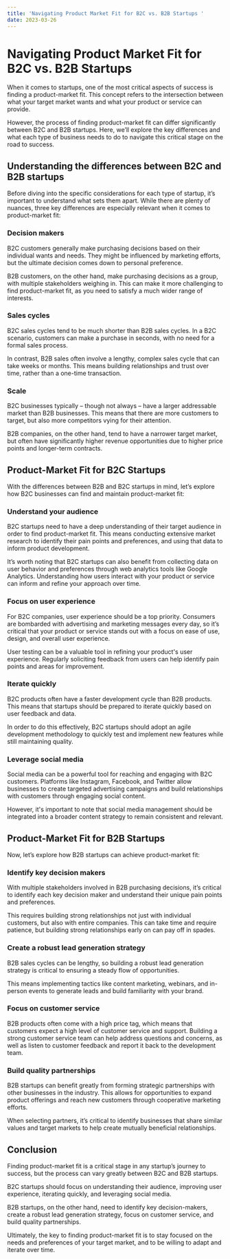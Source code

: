 ```yaml
---
title: 'Navigating Product Market Fit for B2C vs. B2B Startups '
date: 2023-03-26
---
```


# Navigating Product Market Fit for B2C vs. B2B Startups

When it comes to startups, one of the most critical aspects of success is finding a product-market fit. This concept refers to the intersection between what your target market wants and what your product or service can provide. 

However, the process of finding product-market fit can differ significantly between B2C and B2B startups. Here, we’ll explore the key differences and what each type of business needs to do to navigate this critical stage on the road to success.

## Understanding the differences between B2C and B2B startups

Before diving into the specific considerations for each type of startup, it’s important to understand what sets them apart. While there are plenty of nuances, three key differences are especially relevant when it comes to product-market fit:

### Decision makers

B2C customers generally make purchasing decisions based on their individual wants and needs. They might be influenced by marketing efforts, but the ultimate decision comes down to personal preference.

B2B customers, on the other hand, make purchasing decisions as a group, with multiple stakeholders weighing in. This can make it more challenging to find product-market fit, as you need to satisfy a much wider range of interests.

### Sales cycles 

B2C sales cycles tend to be much shorter than B2B sales cycles. In a B2C scenario, customers can make a purchase in seconds, with no need for a formal sales process.

In contrast, B2B sales often involve a lengthy, complex sales cycle that can take weeks or months. This means building relationships and trust over time, rather than a one-time transaction.

### Scale

B2C businesses typically – though not always – have a larger addressable market than B2B businesses. This means that there are more customers to target, but also more competitors vying for their attention.

B2B companies, on the other hand, tend to have a narrower target market, but often have significantly higher revenue opportunities due to higher price points and longer-term contracts.

## Product-Market Fit for B2C Startups

With the differences between B2B and B2C startups in mind, let’s explore how B2C businesses can find and maintain product-market fit:

### Understand your audience

B2C startups need to have a deep understanding of their target audience in order to find product-market fit. This means conducting extensive market research to identify their pain points and preferences, and using that data to inform product development.

It’s worth noting that B2C startups can also benefit from collecting data on user behavior and preferences through web analytics tools like Google Analytics. Understanding how users interact with your product or service can inform and refine your approach over time.

### Focus on user experience

For B2C companies, user experience should be a top priority. Consumers are bombarded with advertising and marketing messages every day, so it’s critical that your product or service stands out with a focus on ease of use, design, and overall user experience.

User testing can be a valuable tool in refining your product's user experience. Regularly soliciting feedback from users can help identify pain points and areas for improvement.

### Iterate quickly

B2C products often have a faster development cycle than B2B products. This means that startups should be prepared to iterate quickly based on user feedback and data.

In order to do this effectively, B2C startups should adopt an agile development methodology to quickly test and implement new features while still maintaining quality.

### Leverage social media

Social media can be a powerful tool for reaching and engaging with B2C customers. Platforms like Instagram, Facebook, and Twitter allow businesses to create targeted advertising campaigns and build relationships with customers through engaging social content.

However, it's important to note that social media management should be integrated into a broader content strategy to remain consistent and relevant. 

## Product-Market Fit for B2B Startups

Now, let’s explore how B2B startups can achieve product-market fit:

### Identify key decision makers

With multiple stakeholders involved in B2B purchasing decisions, it’s critical to identify each key decision maker and understand their unique pain points and preferences.

This requires building strong relationships not just with individual customers, but also with entire companies. This can take time and require patience, but building strong relationships early on can pay off in spades.

### Create a robust lead generation strategy

B2B sales cycles can be lengthy, so building a robust lead generation strategy is critical to ensuring a steady flow of opportunities.

This means implementing tactics like content marketing, webinars, and in-person events to generate leads and build familiarity with your brand.

### Focus on customer service

B2B products often come with a high price tag, which means that customers expect a high level of customer service and support. Building a strong customer service team can help address questions and concerns, as well as listen to customer feedback and report it back to the development team.

### Build quality partnerships

B2B startups can benefit greatly from forming strategic partnerships with other businesses in the industry. This allows for opportunities to expand product offerings and reach new customers through cooperative marketing efforts.

When selecting partners, it’s critical to identify businesses that share similar values and target markets to help create mutually beneficial relationships.

## Conclusion

Finding product-market fit is a critical stage in any startup’s journey to success, but the process can vary greatly between B2C and B2B startups.

B2C startups should focus on understanding their audience, improving user experience, iterating quickly, and leveraging social media. 

B2B startups, on the other hand, need to identify key decision-makers, create a robust lead generation strategy, focus on customer service, and build quality partnerships.

Ultimately, the key to finding product-market fit is to stay focused on the needs and preferences of your target market, and to be willing to adapt and iterate over time.
